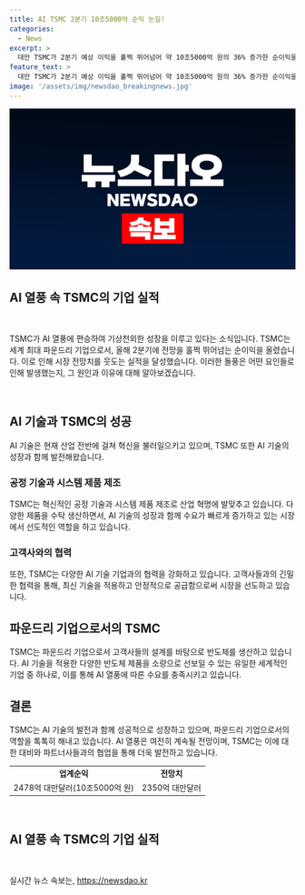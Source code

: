 ```yaml
---
title: AI TSMC 2분기 10조5000억 순익 눈길!
categories:
  - News
excerpt: >
  대만 TSMC가 2분기 예상 이익을 훌쩍 뛰어넘어 약 10조5000억 원의 36% 증가한 순이익을 기록했다. 이는 시장 전망치를 웃도는 성과로, 인공지능(AI) 열풍에 힘입어 파운드리 기업으로서의 경쟁력을 과시하고 있다. TSMC의 성장세는 주목받으며, 기술 산업에 대한 투자 기회로 인식받을 것으로 예상된다.
feature_text: >
  대만 TSMC가 2분기 예상 이익을 훌쩍 뛰어넘어 약 10조5000억 원의 36% 증가한 순이익을 기록했다. 이는 시장 전망치를 웃도는 성과로, 인공지능(AI) 열풍에 힘입어 파운드리 기업으로서의 경쟁력을 과시하고 있다. TSMC의 성장세는 주목받으며, 기술 산업에 대한 투자 기회로 인식받을 것으로 예상된다.
image: '/assets/img/newsdao_breakingnews.jpg'
---
```


<p><img src="/assets/img/newsdao_breakingnews.jpg" alt="flaretime 속보" /></p>

<h2 data-ke-size="size28">AI 열풍 속 TSMC의 기업 실적</h2>

<p data-ke-size="size16">&nbsp;</p>

<p>TSMC가 AI 열풍에 편승하여 기상천외한 성장을 이루고 있다는 소식입니다. TSMC는 세계 최대 파운드리 기업으로서, 올해 2분기에 전망을 훌쩍 뛰어넘는 순이익을 올렸습니다. 이로 인해 시장 전망치를 웃도는 실적을 달성했습니다. 이러한 돌풍은 어떤 요인들로 인해 발생했는지, 그 원인과 이유에 대해 알아보겠습니다.</p>

<p data-ke-size="size16">&nbsp;</p>

<h2 data-ke-size="size26">AI 기술과 TSMC의 성공</h2>

<p data-ke-size="size16">AI 기술은 현재 산업 전반에 걸쳐 혁신을 불러일으키고 있으며, TSMC 또한 AI 기술의 성장과 함께 발전해왔습니다.</p>

<h3 data-ke-size="size24">공정 기술과 시스템 제품 제조</h3>

<p data-ke-size="size16">TSMC는 혁신적인 공정 기술과 시스템 제품 제조로 산업 혁명에 발맞추고 있습니다. 다양한 제품을 수탁 생산하면서, AI 기술의 성장과 함께 수요가 빠르게 증가하고 있는 시장에서 선도적인 역할을 하고 있습니다.</p>

<h3 data-ke-size="size24">고객사와의 협력</h3>

<p data-ke-size="size16">또한, TSMC는 다양한 AI 기술 기업과의 협력을 강화하고 있습니다. 고객사들과의 긴밀한 협력을 통해, 최신 기술을 적용하고 안정적으로 공급함으로써 시장을 선도하고 있습니다.</p>

<h2 data-ke-size="size26">파운드리 기업으로서의 TSMC</h2>

<p data-ke-size="size16">TSMC는 파운드리 기업으로서 고객사들의 설계를 바탕으로 반도체를 생산하고 있습니다. AI 기술을 적용한 다양한 반도체 제품을 소량으로 선보일 수 있는 유일한 세계적인 기업 중 하나로, 이를 통해 AI 열풍에 따른 수요를 충족시키고 있습니다.</p>

<h2 data-ke-size="size26">결론</h2>

<p data-ke-size="size16">TSMC는 AI 기술의 발전과 함께 성공적으로 성장하고 있으며, 파운드리 기업으로서의 역할을 톡톡히 해내고 있습니다. AI 열풍은 여전히 계속될 전망이며, TSMC는 이에 대한 대비와 파트너사들과의 협업을 통해 더욱 발전하고 있습니다.</p>

<table>
    <tbody>
        <tr>
            <td style="text-align: center; height: 17px;"><b>업계순익</b></td>
            <td style="text-align: center; height: 17px;"><b>전망치</b></td>
        </tr>
        <tr>
            <td style="text-align: center; height: 17px;">2478억 대만달러(10조5000억 원)</td>
            <td style="text-align: center; height: 17px;">2350억 대만달러</td>
        </tr>
    </tbody>
</table>

<p data-ke-size="size16">&nbsp;</p>

<h2 data-ke-size="size26">AI 열풍 속 TSMC의 기업 실적</h2>

<p data-ke-size="size16">&nbsp;</p>
실시간 뉴스 속보는, <a href="https://newsdao.kr" rel="dofollow">https://newsdao.kr</a>


